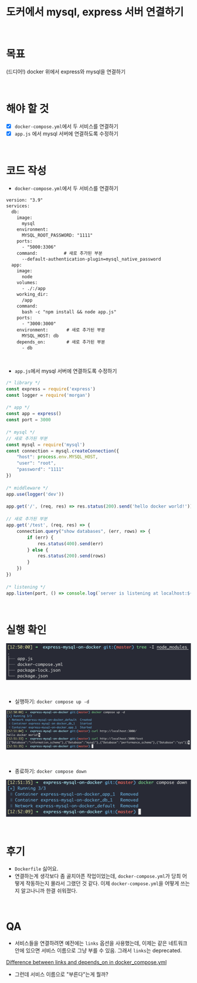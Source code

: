 # 도커에서 mysql, express 서버 연결하기

</br>

# 목표

(드디어!) docker 위에서 express와 mysql을 연결하기

</br>

# 해야 할 것

- [x]  `docker-compose.yml`에서 두 서비스를 연결하기
- [x]  `app.js` 에서 mysql 서버에 연결하도록 수정하기

</br>

# 코드 작성

- `docker-compose.yml`에서 두 서비스를 연결하기

```docker
version: "3.9"
services:
  db:
    image: 
      mysql
    environment:
      MYSQL_ROOT_PASSWORD: "1111"
    ports:
      - "5000:3306"
    command:          # 새로 추가된 부분
      --default-authentication-plugin=mysql_native_password
  app:
    image: 
      node
    volumes:
      - ./:/app
    working_dir:
      /app
    command: 
      bash -c "npm install && node app.js"
    ports:
      - "3000:3000"
    environment:       # 새로 추가된 부분
      MYSQL_HOST: db
    depends_on:        # 새로 추가된 부분
      - db
```

</br>

- `app.js`에서 mysql 서버에 연결하도록 수정하기

```jsx
/* library */
const express = require('express')
const logger = require('morgan')

/* app */
const app = express()
const port = 3000

/* mysql */
// 새로 추가된 부분
const mysql = require('mysql')
const connection = mysql.createConnection({
	"host": process.env.MYSQL_HOST,
	"user": "root",
	"password": "1111"
})

/* middleware */
app.use(logger('dev'))

app.get('/', (req, res) => res.status(200).send('hello docker world!'))

// 새로 추가된 부분
app.get('/test', (req, res) => {
	connection.query("show databases", (err, rows) => {
		if (err) {
			res.status(400).send(err)
		} else {
			res.status(200).send(rows)
		}
	})
})

/* listening */
app.listen(port, () => console.log(`server is listening at localhost:${port}`))
```

</br>

# 실행 확인

![tree-01](readme/tree-01.png)

</br>

- 실행하기: `docker compose up -d`

![result-01](readme/result-01.png)

</br>

- 종료하기: `docker compose down`

![result-02](readme/result-02.png)

</br>

# 후기

- `Dockerfile` 싫어요.
- 연결하는게 생각보다 좀 골치아픈 작업이었는데, `docker-compose.yml`가 당최 어떻게 작동하는지 몰라서 그랬던 것 같다. 이제 `docker-compose.yml`을 어떻게 쓰는지 알고나니까 한결 쉬워졌다.

</br>

# QA

- 서비스들을 연결하려면 예전에는 `links` 옵션을 사용했는데, 이제는 같은 네트워크 안에 있으면 서비스 이름으로 그냥 부를 수 있음. 그래서 `links`는 deprecated.

[Difference between links and depends_on in docker_compose.yml](https://stackoverflow.com/questions/35832095/difference-between-links-and-depends-on-in-docker-compose-yml)

- 그런데 서비스 이름으로 "부른다"는게 뭘까?